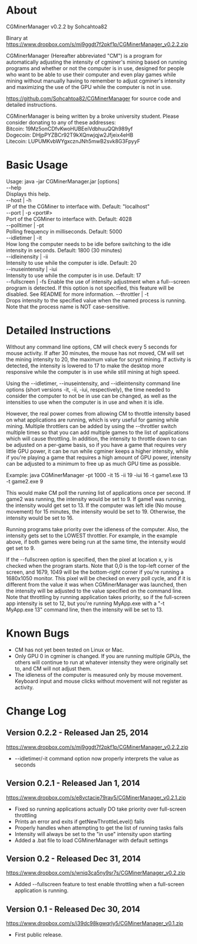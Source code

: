 About
=====

CGMinerManager v0.2.2 by Sohcahtoa82

Binary at https://www.dropbox.com/s/mj9ggdt7f2pkf1p/CGMinerManager_v0.2.2.zip

CGMinerManager (Hereafter abbreviated "CM") is a program for automatically adjusting the intensity of cgminer's mining based on running programs and whether or not the computer is in use, designed for people who want to be able to use their computer and even play games while mining without manually having to remember to adjust cgminer's intensity and maximizing the use of the GPU while the computer is not in use.

https://github.com/Sohcahtoa82/CGMinerManager for source code and detailed instructions.

CGMinerManager is being written by a broke university student.  Please consider donating to any of these addresses:  
Bitcoin: 19Mz5onCDfvKwoHUBEeiVdbhuuQQh989yf  
Dogecoin: DHjpPYZBCr92T9kXQnwjqjw2Jfjeix4eHB  
Litecoin: LUPUMKvbWYgxcznJNh5mwB2svk8G3FpyyF  

Basic Usage
===========

Usage: java -jar CGMinerManager.jar [options]  
  --help  
      Displays this help.  
  --host | -h <host>  
      IP of the the CGMiner to interface with.  Default: "localhost"  
  --port | -p <port#>  
      Port of the CGMiner to interface with.  Default: 4028  
  --polltimer | -pt <ms>  
      Polling frequency in milliseconds.  Default: 5000  
  --idletimer | -it <sec>  
      How long the computer needs to be idle before switching to the idle  
      intensity in seconds.  Default: 1800 (30 minutes)  
  --idleinensity | -ii <intensity>  
      Intensity to use while the computer is idle.  Default: 20  
  --inuseintensity | -iui <intensity>  
      Intensity to use while the computer is in use.  Default: 17  
  --fullscreen | -fs <intensity> <x> <y>
      Enable the use of intensity adjustment when a full--screen program is
	  detected.  If this option is not specified, this feature will be
	  disabled.  See README for more information.
  --throttler | -t <process> <intensity>  
      Drops intensity to the specified value when the named process is running.  
      Note that the process name is NOT case-sensitive.  

Detailed Instructions
=====================

Without any command line options, CM will check every 5 seconds for mouse activity.  If after 30 minutes, the mouse has not moved, CM will set the mining intensity to 20, the maximum value for scrypt mining.  If activity is detected, the intensity is lowered to 17 to make the desktop more responsive while the computer is in use while still mining at high speed.

Using the --idletimer, --inuseintensity, and --idleintensity command line options (short versions -it, -ii, -iui, respectively), the time needed to consider the computer to not be in use can be changed, as well as the intensities to use when the computer is in use and when it is idle.

However, the real power comes from allowing CM to throttle intensity based on what applications are running, which is very useful for gaming while mining.  Multiple throttlers can be added by using the --throttler switch multiple times so that you can add multiple games to the list of applications which will cause throttling.  In addition, the intensity to throttle down to can be adjusted on a per-game basis, so if you have a game that requires very little GPU power, it can be run while cgminer keeps a higher intensity, while if you're playing a game that requires a high amount of GPU power, intensity can be adjusted to a minimum to free up as much GPU time as possible.

Example: java CGMinerManager -pt 1000 -it 15 -ii 19 -iui 16 -t game1.exe 13 -t game2.exe 9

This would make CM poll the running list of applications once per second.  If game2 was running, the intensity would be set to 9.  If game1 was running, the intensity would get set to 13.  If the computer was left idle (No mouse movement) for 15 minutes, the intensity would be set to 19.  Otherwise, the intensity would be set to 16.

Running programs take priority over the idleness of the computer.  Also, the intensity gets set to the LOWEST throttler.  For example, in the example above, if both games were being run at the same time, the intensity would get set to 9.

If the --fullscreen option is specified, then the pixel at location x, y is checked when the program starts.  Note that 0,0 is the top-left corner of the screen, and 1679, 1049 will be the bottom-right corner if you're running a 1680x1050 monitor.  This pixel will be checked on every poll cycle, and if it is different from the value it was when CGMinerManager was launched, then the intensity will be adjusted to the value specified on the command line.  Note that throttling by running application takes priority, so if the full-screen app intensity is set to 12, but you're running MyApp.exe with a "-t MyApp.exe 13" command line, then the intensity will be set to 13.

Known Bugs
==========

- CM has not yet been tested on Linux or Mac.
- Only GPU 0 in cgminer is changed.  If you are running multiple GPUs, the others will continue to run at whatever intensity they were originally set to, and CM will not adjust them.
- The idleness of the computer is measured only by mouse movement.  Keyboard input and mouse clicks without movement will not register as activity.

Change Log
==========

Version 0.2.2 - Released Jan 25, 2014
-------------------------------------
https://www.dropbox.com/s/mj9ggdt7f2pkf1p/CGMinerManager_v0.2.2.zip
- --idletimer/-it command option now properly interprets the value as seconds

Version 0.2.1 - Released Jan 1, 2014
------------------------------------
https://www.dropbox.com/s/e8vctacie79ray5/CGMinerManager_v0.2.1.zip
- Fixed so running applications actually DO take priority over full-screen throttling
- Prints an error and exits if getNewThrottleLevel() fails
- Properly handles when attempting to get the list of running tasks fails
- Intensity will always be set to the "in use" intensity upon starting
- Added a .bat file to load CGMinerManager with default settings

Version 0.2 - Released Dec 31, 2014
-----------------------------------
https://www.dropbox.com/s/wniq3ca5ny9sr7s/CGMinerManager_v0.2.zip
- Added --fullscreen feature to test enable throttling when a full-screen application is running.

Version 0.1 - Released Dec 30, 2014
-----------------------------------
https://www.dropbox.com/s/i39dc98kgwqrly5/CGMinerManager_v0.1.zip
- First public release.
